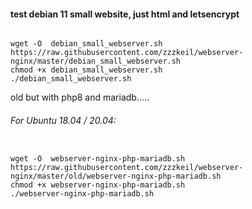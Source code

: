 #### test debian 11 small website, just html  and letsencrypt

```

wget -O  debian_small_webserver.sh https://raw.githubusercontent.com/zzzkeil/webserver-nginx/master/debian_small_webserver.sh
chmod +x debian_small_webserver.sh
./debian_small_webserver.sh

```





old but with php8 and mariadb.....

###### For Ubuntu 18.04 / 20.04:
```

wget -O  webserver-nginx-php-mariadb.sh https://raw.githubusercontent.com/zzzkeil/webserver-nginx/master/old/webserver-nginx-php-mariadb.sh
chmod +x webserver-nginx-php-mariadb.sh
./webserver-nginx-php-mariadb.sh

```
